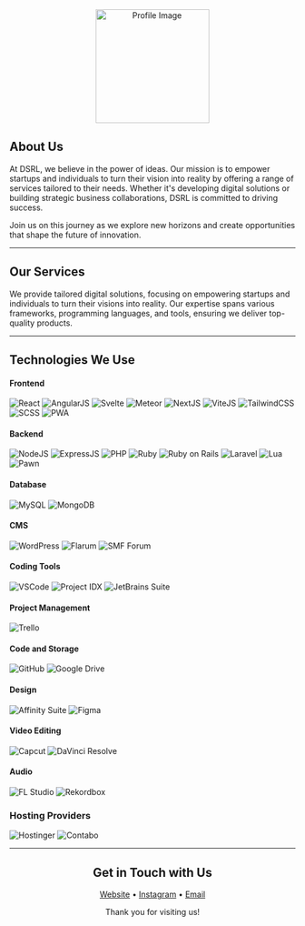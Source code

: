 <div align="center">
    <a href="https://dreamstrl.com">
        <img src="https://dreamstrl.com/assets/Logo%20Semi%20Colored.png" alt="Profile Image" width="200" />
    </a>
</div>

## About Us
At DSRL, we believe in the power of ideas. Our mission is to empower startups and individuals to turn their vision into reality by offering a range of services tailored to their needs. Whether it's developing digital solutions or building strategic business collaborations, DSRL is committed to driving success.

Join us on this journey as we explore new horizons and create opportunities that shape the future of innovation.

---

## Our Services
We provide tailored digital solutions, focusing on empowering startups and individuals to turn their visions into reality. Our expertise spans various frameworks, programming languages, and tools, ensuring we deliver top-quality products.

---

## Technologies We Use
#### Frontend
<img src="https://img.shields.io/static/v1?style=for-the-badge&message=React&color=61DAFB&logo=React&logoColor=FFFFFF&label=" alt="React" /> <img src="https://img.shields.io/static/v1?style=for-the-badge&message=AngularJS&color=DD0031&logo=AngularJS&logoColor=FFFFFF&label=" alt="AngularJS" /> 
<img src="https://img.shields.io/static/v1?style=for-the-badge&message=Svelte&color=FF3E00&logo=Svelte&logoColor=FFFFFF&label=" alt="Svelte" />
<img src="https://img.shields.io/static/v1?style=for-the-badge&message=Meteor&color=00A1F1&logo=Meteor&logoColor=FFFFFF&label=" alt="Meteor" />
<img src="https://img.shields.io/static/v1?style=for-the-badge&message=NextJS&color=000000&logo=Next.js&logoColor=FFFFFF&label=" alt="NextJS" />
<img src="https://img.shields.io/static/v1?style=for-the-badge&message=ViteJS&color=646CFF&logo=Vite&logoColor=FFFFFF&label=" alt="ViteJS" />
<img src="https://img.shields.io/static/v1?style=for-the-badge&message=TailwindCSS&color=06B6D4&logo=Tailwind CSS&logoColor=FFFFFF&label=" alt="TailwindCSS" />
<img src="https://img.shields.io/static/v1?style=for-the-badge&message=SCSS&color=CC6699&logo=Sass&logoColor=FFFFFF&label=" alt="SCSS" />
<img src="https://img.shields.io/static/v1?style=for-the-badge&message=PWA&color=4A90E2&logo=Progressive Web App&logoColor=FFFFFF&label=" alt="PWA" />

#### Backend
<img src="https://img.shields.io/static/v1?style=for-the-badge&message=NodeJS&color=339933&logo=Node.js&logoColor=FFFFFF&label=" alt="NodeJS" /> <img src="https://img.shields.io/static/v1?style=for-the-badge&message=ExpressJS&color=000000&logo=Express&logoColor=FFFFFF&label=" alt="ExpressJS" />
<img src="https://img.shields.io/static/v1?style=for-the-badge&message=PHP&color=777BB4&logo=PHP&logoColor=FFFFFF&label=" alt="PHP" />
<img src="https://img.shields.io/static/v1?style=for-the-badge&message=Ruby&color=CC342D&logo=Ruby&logoColor=FFFFFF&label=" alt="Ruby" />
<img src="https://img.shields.io/static/v1?style=for-the-badge&message=Ruby%20on%20Rails&color=CC0000&logo=Ruby on Rails&logoColor=FFFFFF&label=" alt="Ruby on Rails" />
<img src="https://img.shields.io/static/v1?style=for-the-badge&message=Laravel&color=FF2D20&logo=Laravel&logoColor=FFFFFF&label=" alt="Laravel" />
<img src="https://img.shields.io/static/v1?style=for-the-badge&message=Lua&color=2C2D72&logo=Lua&logoColor=FFFFFF&label=" alt="Lua" />
<img src="https://img.shields.io/static/v1?style=for-the-badge&message=Pawn&color=6E7C9A&logo=Pawno&logoColor=FFFFFF&label=" alt="Pawn" />

#### Database
<img src="https://img.shields.io/static/v1?style=for-the-badge&message=MySQL&color=00758F&logo=MySQL&logoColor=FFFFFF&label=" alt="MySQL" /> <img src="https://img.shields.io/static/v1?style=for-the-badge&message=MongoDB&color=47A248&logo=MongoDB&logoColor=FFFFFF&label=" alt="MongoDB" />

#### CMS
<img src="https://img.shields.io/static/v1?style=for-the-badge&message=WordPress&color=21759B&logo=WordPress&logoColor=FFFFFF&label=" alt="WordPress" /> <img src="https://img.shields.io/static/v1?style=for-the-badge&message=Flarum&color=F95A1B&logo=Flarum&logoColor=FFFFFF&label=" alt="Flarum" />
<img src="https://img.shields.io/static/v1?style=for-the-badge&message=SMF%20Forum&color=4E7EA8&logo=Simple Machines Forum&logoColor=FFFFFF&label=" alt="SMF Forum" />

#### Coding Tools
<img src="https://img.shields.io/static/v1?style=for-the-badge&message=VSCode&color=007ACC&logo=Visual Studio Code&logoColor=FFFFFF&label=" alt="VSCode" /> <img src="https://img.shields.io/static/v1?style=for-the-badge&message=Project%20IDX&color=EA4335&logo=Google&logoColor=FFFFFF&label=" alt="Project IDX" />
<img src="https://img.shields.io/static/v1?style=for-the-badge&message=JetBrains&color=000000&logo=JetBrains&logoColor=FFFFFF&label=" alt="JetBrains Suite" />

#### Project Management
<img src="https://img.shields.io/static/v1?style=for-the-badge&message=Trello&color=0079BF&logo=Trello&logoColor=FFFFFF&label=" alt="Trello" />

#### Code and Storage
<img src="https://img.shields.io/static/v1?style=for-the-badge&message=GitHub&color=181717&logo=GitHub&logoColor=FFFFFF&label=" alt="GitHub" /> <img src="https://img.shields.io/static/v1?style=for-the-badge&message=Google%20Drive&color=4285F4&logo=Google Drive&logoColor=FFFFFF&label=" alt="Google Drive" />

#### Design
<img src="https://img.shields.io/static/v1?style=for-the-badge&message=Affinity&color=8B3F00&logo=Affinity&logoColor=FFFFFF&label=" alt="Affinity Suite" /> <img src="https://img.shields.io/static/v1?style=for-the-badge&message=Figma&color=F24E1E&logo=Figma&logoColor=FFFFFF&label=" alt="Figma" />

#### Video Editing
<img src="https://img.shields.io/static/v1?style=for-the-badge&message=Capcut&color=8A3FFC&logo=Capcut&logoColor=FFFFFF&label=" alt="Capcut" /> <img src="https://img.shields.io/static/v1?style=for-the-badge&message=DaVinci%20Resolve&color=00A3E0&logo=DaVinci Resolve&logoColor=FFFFFF&label=" alt="DaVinci Resolve" />

#### Audio
<img src="https://img.shields.io/static/v1?style=for-the-badge&message=FL%20Studio&color=F50E4D&logo=FL Studio&logoColor=FFFFFF&label=" alt="FL Studio" /> <img src="https://img.shields.io/static/v1?style=for-the-badge&message=Rekordbox&color=1A73E8&logo=Rekordbox&logoColor=FFFFFF&label=" alt="Rekordbox" />

### Hosting Providers

<img src="https://img.shields.io/static/v1?style=for-the-badge&message=Hostinger&color=EFA400&logo=Hostinger&logoColor=FFFFFF&label=" alt="Hostinger" /> <img src="https://img.shields.io/static/v1?style=for-the-badge&message=Contabo&color=F37020&logo=Contabo&logoColor=FFFFFF&label=" alt="Contabo" />

---

<h2 align="center">Get in Touch with Us</h2>

<div align="center">
  <a href="https://dreamstrl.com">Website</a> • 
  <a href="https://instagram.com/dsrlcom">Instagram</a> • 
  <a href="mailto:contact@dreamstrl.com">Email</a>
</div>

<p align="center">Thank you for visiting us!</p>

